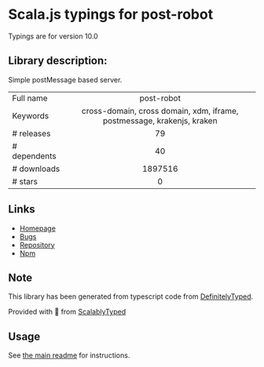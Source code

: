 
# Scala.js typings for post-robot

Typings are for version 10.0

## Library description:
Simple postMessage based server.

|                    |                 |
| ------------------ | :-------------: |
| Full name          | post-robot |
| Keywords           | cross-domain, cross domain, xdm, iframe, postmessage, krakenjs, kraken |
| # releases         | 79 |
| # dependents       | 40 |
| # downloads        | 1897516 |
| # stars            | 0 |

## Links
- [Homepage](https://github.com/krakenjs/post-robot#readme)
- [Bugs](https://github.com/krakenjs/post-robot/issues)
- [Repository](https://github.com/krakenjs/post-robot)
- [Npm](https://www.npmjs.com/package/post-robot)
    


## Note
This library has been generated from typescript code from [DefinitelyTyped](https://definitelytyped.org).

Provided with :purple_heart: from [ScalablyTyped](https://github.com/oyvindberg/ScalablyTyped)

## Usage
See [the main readme](../../readme.md) for instructions.


